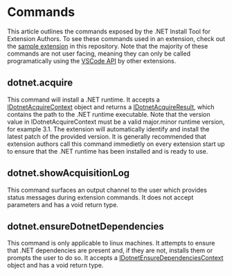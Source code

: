 # Commands

This article outlines the commands exposed by the .NET Install Tool for Extension Authors. To see these commands used in an extension, check out the [sample extension](https://github.com/dotnet/vscode-dotnet-runtime/tree/master/sample) in this repository. Note that the majority of these commands are not user facing, meaning they can only be called programatically using the [VSCode API](https://code.visualstudio.com/api/extension-guides/command#programmatically-executing-a-command) by other extensions.

## dotnet.acquire

This command will install a .NET runtime. It accepts a [IDotnetAcquireContext](https://github.com/dotnet/vscode-dotnet-runtime/blob/master/vscode-dotnet-runtime-library/src/IDotnetAcquireContext.ts) object and returns a [IDotnetAcquireResult](https://github.com/dotnet/vscode-dotnet-runtime/blob/master/vscode-dotnet-runtime-library/src/IDotnetAcquireResult.ts), which contains the path to the .NET runtime executable. Note that the version value in IDotnetAcquireContext must be a valid major.minor runtime version, for example 3.1. The extension will automatically identify and install the latest patch of the provided version. It is generally recommended that extension authors call this command immedietly on every extension start up to ensure that the .NET runtime has been installed and is ready to use.

## dotnet.showAcquisitionLog

This command surfaces an output channel to the user which provides status messages during extension commands. It does not accept parameters and has a void return type.

## dotnet.ensureDotnetDependencies

This command is only applicable to linux machines. It attempts to ensure that .NET dependencies are present and, if they are not, installs them or prompts the user to do so. It accepts a [IDotnetEnsureDependenciesContext](https://github.com/dotnet/vscode-dotnet-runtime/blob/master/vscode-dotnet-runtime-library/src/IDotnetEnsureDependenciesContext.ts) object and has a void return type.
